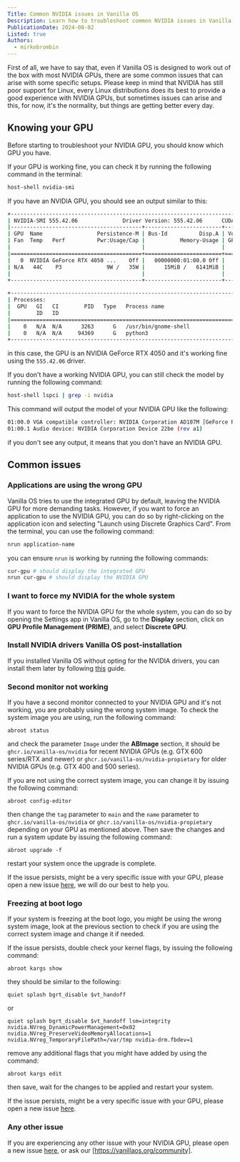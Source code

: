 ```yaml
---
Title: Common NVIDIA issues in Vanilla OS
Description: Learn how to troubleshoot common NVIDIA issues in Vanilla OS.
PublicationDate: 2024-08-02
Listed: true
Authors:
  - mirkobrombin
---
```


First of all, we have to say that, even if Vanilla OS is designed to work out of the box with most NVIDIA GPUs, there are some common issues that can arise with some specific setups. Please keep in mind that NVIDIA has still poor support for Linux, every Linux distributions does its best to provide a good experience with NVIDIA GPUs, but sometimes issues can arise and this, for now, it's the normality, but things are getting better every day.

## Knowing your GPU

Before starting to troubleshoot your NVIDIA GPU, you should know which GPU you have.

If your GPU is working fine, you can check it by running the following command in the terminal:

```bash
host-shell nvidia-smi
```

If you have an NVIDIA GPU, you should see an output similar to this:

```bash
+-----------------------------------------------------------------------------------------+
| NVIDIA-SMI 555.42.06              Driver Version: 555.42.06      CUDA Version: N/A      |
|-----------------------------------------+------------------------+----------------------+
| GPU  Name                 Persistence-M | Bus-Id          Disp.A | Volatile Uncorr. ECC |
| Fan  Temp   Perf          Pwr:Usage/Cap |           Memory-Usage | GPU-Util  Compute M. |
|                                         |                        |               MIG M. |
|=========================================+========================+======================|
|   0  NVIDIA GeForce RTX 4050 ...    Off |   00000000:01:00.0 Off |                  N/A |
| N/A   44C    P3              9W /   35W |      15MiB /   6141MiB |      0%      Default |
|                                         |                        |                  N/A |
+-----------------------------------------+------------------------+----------------------+

+-----------------------------------------------------------------------------------------+
| Processes:                                                                              |
|  GPU   GI   CI        PID   Type   Process name                              GPU Memory |
|        ID   ID                                                               Usage      |
|=========================================================================================|
|    0   N/A  N/A      3263      G   /usr/bin/gnome-shell                            1MiB |
|    0   N/A  N/A     94369      G   python3                                         1MiB |
+-----------------------------------------------------------------------------------------+
```

in this case, the GPU is an NVIDIA GeForce RTX 4050 and it's working fine using the `555.42.06` driver.

If you don't have a working NVIDIA GPU, you can still check the model by running the following command:

```bash
host-shell lspci | grep -i nvidia
```

This command will output the model of your NVIDIA GPU like the following:

```bash
01:00.0 VGA compatible controller: NVIDIA Corporation AD107M [GeForce RTX 4050 Max-Q / Mobile] (rev a1)
01:00.1 Audio device: NVIDIA Corporation Device 22be (rev a1)
```

if you don't see any output, it means that you don't have an NVIDIA GPU.

## Common issues

### Applications are using the wrong GPU

Vanilla OS tries to use the integrated GPU by default, leaving the NVIDIA GPU for more demanding tasks. However, if you want to force an application to use the NVIDIA GPU, you can do so by right-clicking on the application icon and selecting "Launch using Discrete Graphics Card". From the terminal, you can use the following command:

```bash
nrun application-name
```

you can ensure `nrun` is working by running the following commands:

```bash
cur-gpu # should display the integrated GPU
nrun cur-gpu # should display the NVIDIA GPU
```

### I want to force my NVIDIA for the whole system

If you want to force the NVIDIA GPU for the whole system, you can do so by opening the Settings app in Vanilla OS, go to the **Display** section, click on **GPU Profile Management (PRIME)**, and select **Discrete GPU**.

### Install NVIDIA drivers Vanilla OS post-installation

If you installed Vanilla OS without opting for the NVIDIA drivers, you can install them later by following [this](https://docs.vanillaos.org/handbook/en/install-additional-drivers#nvidia%C2%AE-drivers) guide.

### Second monitor not working

If you have a second monitor connected to your NVIDIA GPU and it's not working, you are probably using the wrong system image. To check the system image you are using, run the following command:

```
abroot status
```

and check the parameter `Image` under the **ABImage** section, it should be `ghcr.io/vanilla-os/nvidia` for recent NVIDIA GPUs (e.g. GTX 600 series/RTX and newer) or `ghcr.io/vanilla-os/nvidia-propietary` for older NVIDIA GPUs (e.g. GTX 400 and 500 series).

If you are not using the correct system image, you can change it by issuing the following command:

```
abroot config-editor
```

then change the `tag` parameter to `main` and the `name` parameter to `ghcr.io/vanilla-os/nvidia` or `ghcr.io/vanilla-os/nvidia-propietary` depending on your GPU as mentioned above. Then save the changes and run a system update by issuing the following command:

```
abroot upgrade -f
```

restart your system once the upgrade is complete.

If the issue persists, might be a very specific issue with your GPU, please open a new issue [here](https://github.com/Vanilla-OS/nvidia-image/issues), we will do our best to help you.

### Freezing at boot logo

If your system is freezing at the boot logo, you might be using the wrong system image, look at the previous section to check if you are using the correct system image and change it if needed.

If the issue persists, double check your kernel flags, by issuing the following command:

```
abroot kargs show
```

they should be similar to the following:

```
quiet splash bgrt_disable $vt_handoff
```

or

```
quiet splash bgrt_disable $vt_handoff lsm=integrity nvidia.NVreg_DynamicPowerManagement=0x02 nvidia.NVreg_PreserveVideoMemoryAllocations=1 nvidia.NVreg_TemporaryFilePath=/var/tmp nvidia-drm.fbdev=1
```

remove any additional flags that you might have added by using the command:

```
abroot kargs edit
```

then save, wait for the changes to be applied and restart your system.

If the issue persists, might be a very specific issue with your GPU, please open a new issue [here](https://github.com/Vanilla-OS/nvidia-image/issues).

### Any other issue

If you are experiencing any other issue with your NVIDIA GPU, please open a new issue [here](https://github.com/Vanilla-OS/nvidia-image/issues), or ask our [https://vanillaos.org/community].
